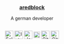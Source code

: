 <br />
<p align="center">

  <h3 align="center">
    <a href="https://aredblock.github.io">aredblock</a>
  </h3>
  
  
  
  
  <p align="center">
    A german developer
    <br />
  <br />
  <div align="center">
    <img align="center" alt="Eclipse" width="26px" src="https://cdn.worldvectorlogo.com/logos/eclipse-11.svg" />
    <img align="center" alt="Intellij" width="26px" src="https://cdn.iconscout.com/icon/free/png-512/intellij-idea-569199.png" />
    <img align="center" alt="Java" width="26px" src="https://upload-icon.s3.us-east-2.amazonaws.com/uploads/icons/png/378554371540553613-512.png" />
    <img align="center" alt="Maven" width="20px" src="https://static-00.iconduck.com/assets.00/file-type-maven-icon-766x1024-86phvtjn.png" />
    <img align="center" alt="Git" width="26px" src="https://upload.wikimedia.org/wikipedia/commons/thumb/3/3f/Git_icon.svg/1024px-Git_icon.svg.png" />
    <img align="center" alt="GitHub" width="26px" src="https://icon-library.com/images/github_png63.png" />
  </div>
  </p> 
</p>

<!--
**aredblock/aredblock** is a ✨ _special_ ✨ repository because its `README.md` (this file) appears on your GitHub profile.

Here are some ideas to get you started:

- 🔭 I’m currently working on ...
- 🌱 I’m currently learning ...
- 👯 I’m looking to collaborate on ...
- 🤔 I’m looking for help with ...
- 💬 Ask me about ...
- 📫 How to reach me: ...
- 😄 Pronouns: ...
- ⚡ Fun fact: ...
-->
